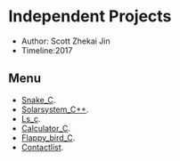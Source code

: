# Independent Projects 
* Author: Scott Zhekai Jin
* Timeline:2017
## Menu
* [Snake_C](https://github.com/ZhekaiJin/Practice-Projects/tree/master/Calculator_C).
* [Solarsystem_C++](https://github.com/ZhekaiJin/Practice-Projects/tree/master/solarsystem_C%2B%2B).
* [Ls_c](https://github.com/ZhekaiJin/Practice-Projects/tree/master/LS_C).
* [Calculator_C](https://github.com/ZhekaiJin/Practice-Projects/tree/master/Calculator_C).
* [Flappy_bird_C](https://github.com/ZhekaiJin/Practice-Projects/tree/master/Flappy_bird_C).
* [Contactlist](https://github.com/ZhekaiJin/Practice-Projects/tree/master/Contactlist).
	
